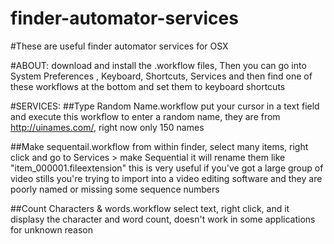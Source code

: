 # finder-automator-services

#These are useful finder automator services for OSX

#ABOUT:
download and install the .workflow files, 
Then you can go into System Preferences , Keyboard, Shortcuts, Services and then find one of these workflows at the bottom and set them to keyboard shortcuts

#SERVICES:
##Type Random Name.workflow
put your cursor in a text field and execute this workflow to enter a random name, they are from http://uinames.com/, right now only 150 names

##Make sequentail.workflow
from within finder, select many items, right click and go to Services > make Sequential it will rename them like "item_000001.fileextension" this is very useful if you've got a large group of video stills you're trying to import into a video editing software and they are poorly named or missing some sequence numbers

##Count Characters & words.workflow
select text, right click, and it displasy the character and word count, doesn't work in some applications for unknown reason
